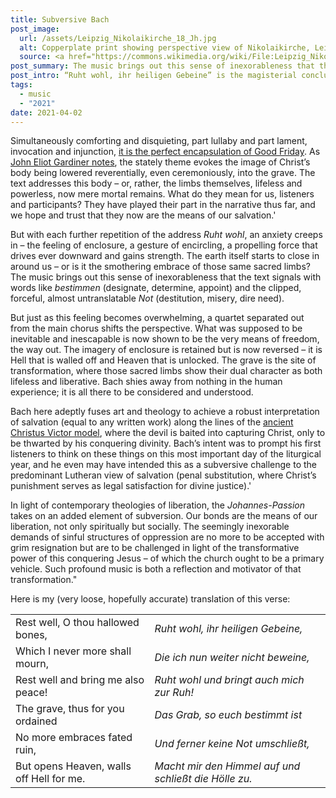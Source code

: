 ```yaml
---
title: Subversive Bach
post_image:
  url: /assets/Leipzig_Nikolaikirche_18_Jh.jpg
  alt: Copperplate print showing perspective view of Nikolaikirche, Leipzig.
  source: <a href="https://commons.wikimedia.org/wiki/File:Leipzig_Nikolaikirche_18_Jh.jpg" target="_blank">Wikimedia Commons</a>
post_summary: The music brings out this sense of inexorableness that the text signals with words like bestimmen (designate, determine, appoint) and the clipped, forceful, almost untranslatable Not (destitution, misery, dire need).
post_intro: “Ruht wohl, ihr heiligen Gebeine” is the magisterial concluding chorus to Bach’s <em>Johannes-Passion</em>.
tags:
  - music
  - "2021"
date: 2021-04-02
---
```


Simultaneously comforting and disquieting, part lullaby and part lament, invocation and injunction, <a href="https://youtu.be/O9bOaHvKUZE" target="_blank">it is the perfect encapsulation of Good Friday</a>. As <a href="https://www.penguinrandomhouse.com/books/58045/bach-by-john-eliot-gardiner/" target="_blank">John Eliot Gardiner notes</a>, the stately theme evokes the image of Christ’s body being lowered reverentially, even ceremoniously, into the grave. The text addresses this body – or, rather, the limbs themselves, lifeless and powerless, now mere mortal remains. What do they mean for us, listeners and participants? They have played their part in the narrative thus far, and we hope and trust that they now are the means of our salvation.'

But with each further repetition of the address _Ruht wohl_, an anxiety creeps in – the feeling of enclosure, a gesture of encircling, a propelling force that drives ever downward and gains strength. The earth itself starts to close in around us – or is it the smothering embrace of those same sacred limbs? The music brings out this sense of inexorableness that the text signals with words like _bestimmen_ (designate, determine, appoint) and the clipped, forceful, almost untranslatable _Not_ (destitution, misery, dire need).

But just as this feeling becomes overwhelming, a quartet separated out from the main chorus shifts the perspective. What was supposed to be inevitable and inescapable is now shown to be the very means of freedom, the way out. The imagery of enclosure is retained but is now reversed – it is Hell that is walled off and Heaven that is unlocked. The grave is the site of transformation, where those sacred limbs show their dual character as both lifeless and liberative. Bach shies away from nothing in the human experience; it is all there to be considered and understood.

Bach here adeptly fuses art and theology to achieve a robust interpretation of salvation (equal to any written work) along the lines of the <a href="https://www.google.com/books/edition/Christus_Victor/nWyvCwAAQBAJ?hl=en&gbpv=0" target="_blank">ancient Christus Victor model</a>, where the devil is baited into capturing Christ, only to be thwarted by his conquering divinity. Bach’s intent was to prompt his first listeners to think on these things on this most important day of the liturgical year, and he even may have intended this as a subversive challenge to the predominant Lutheran view of salvation (penal substitution, where Christ’s punishment serves as legal satisfaction for divine justice).'

In light of contemporary theologies of liberation, the _Johannes-Passion_ takes on an added element of subversion. Our bonds are the means of our liberation, not only spiritually but socially. The seemingly inexorable demands of sinful structures of oppression are no more to be accepted with grim resignation but are to be challenged in light of the transformative power of this conquering Jesus – of which the church ought to be a primary vehicle. Such profound music is both a reflection and motivator of that transformation."

Here is my (very loose, hopefully accurate) translation of this verse:

<table class="w-full">
  <tr class="grid grid-cols-2 gap-4">
    <td>Rest well, O thou hallowed bones,</td>
    <td><em>Ruht wohl, ihr heiligen Gebeine,</em></td>
  </tr>
  <tr class="grid grid-cols-2 gap-4">
    <td>Which I never more shall mourn,</td>
    <td><em>Die ich nun weiter nicht beweine,</em></td>
  </tr>
  <tr class="grid grid-cols-2 gap-4">
    <td>Rest well and bring me also peace!</td>
    <td><em>Ruht wohl und bringt auch mich zur Ruh!</em></td>
  </tr>
  <tr class="grid grid-cols-2 gap-4">
    <td>The grave, thus for you ordained</td>
    <td><em>Das Grab, so euch bestimmt ist</em></td>
  </tr>
  <tr class="grid grid-cols-2 gap-4">
    <td>No more embraces fated ruin,</td>
    <td><em>Und ferner keine Not umschließt,</em></td>
  </tr>
  <tr class="grid grid-cols-2 gap-4">
    <td>But opens Heaven, walls off Hell for me.</td>
    <td><em>Macht mir den Himmel auf und schließt die Hölle zu.</em></td>
  </tr>
</table>
